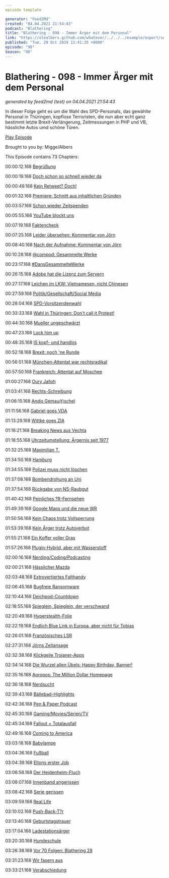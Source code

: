 ```yaml
---
episode template

generator: "Feed2Md"
created: "04.04.2021 21:54:43"
podcast: "Blathering"
title: "Blathering - 098 - Immer Ärger mit dem Personal"
link: "https://olealbers.github.com/whatever/../../../example/export/seasons/4/2019/10/Blathering - 098 - Immer Ärger mit dem Personal.md"
published: "Tue, 29 Oct 2019 11:41:35 +0000"
episode: "98"
Season: "98"
---
```


# Blathering - 098 - Immer Ärger mit dem Personal
_generated by feed2md (test) on 04.04.2021 21:54:43_

In dieser Folge geht es um die Wahl des SPD-Personals, das gewählte Personal in Thüringen, kopflose Terroristen, die nun aber echt ganz bestimmt letzte Brexit-Verlängerung, Zeitmessungen in PHP und VB, hässliche Autos umd schöne Türen.

[Play Episode](https://www.blathering.de/podlove/file/988/s/feed/c/mp3/blathering_098.mp3)

Brought to you by: Migge/Albers

This Episode contains 73 Chapters:


00:00:12.168 [Begrüßung]()

00:00:19.168 [Doch schon so schnell wieder da]()

00:00:49.168 [Kein Retweet? Doch!](https://twitter.com/tmigge/status/1189079473137815552)

00:01:32.168 [Premiere: Schnitt aus inhaltlichen Gründen](https://twitter.com/blathering_pod/status/1187271307420942342)

00:03:57.168 [Schon wieder Zeitspenden](https://twitter.com/blathering_pod/status/1187448280994799617)

00:05:55.168 [YouTube blockt uns](https://twitter.com/blathering_pod/status/1187297076763344896)

00:07:19.168 [Faktencheck]()

00:07:25.168 [Leider übersehen: Kommentar von Jörn](https://www.blathering.de/2019/10/blathering-095-ueber-pfirsiche-orangen-aepfel-und-birnen/#comment-31)

00:08:40.168 [Nach der Aufnahme: Kommentar von Jörn](https://www.blathering.de/2019/10/blathering-096-terror-ist-kein-spiel/#comment-33)

00:10:28.168 [@compod: Gesammelte Werke](https://twitter.com/search?q=(from%3Acompod)%20(%40blathering_pod)%20until%3A2019-10-29%29since%3A2019-10-23&src=typed_query&f=live)

00:23:17.168 [#DansGesammelteWerke](https://twitter.com/search?q=(from%3Aevildanwallace)%20(%40blathering_pod)%20until%3A2019-10-29%20since%3A2019-10-23&src=typed_query&f=live)

00:26:15.168 [Adobe hat die Lizenz zum Servern](https://petapixel.com/2019/10/28/adobe-granted-license-by-us-gov-to-keep-serving-customers-in-venezuela/)

00:27:17.168 [Leichen im LKW: Vietnamesen, nicht Chinesen](https://www.merkur.de/welt/england-e?ex-39-leichen-in-lkw-gefunden-wende-polizei-geht-von-anderer-identitaet-vieler-opfer-aus-zr-13154944.html)

00:27:59.168 [Politik/Gesellschaft/Social Media]()

00:28:04.168 [SPD-Vorsitzendenwahl](https://de.wikipedia.org/wiki/Wahl_zum_SPD-Vorsitz_2019)

00:33:33.168 [Wahl in Thüringen: Don't call it Protest!](https://www.tage?chau.de/inland/waehlerwanderung-thueringen-gro?-101.html)

00:44:30.168 [Mueller ungeschwärzt](https://www.tage?chau.de/ausland/usa-mueller-bericht-101.html)

00:47:23.168 [Lock him up](https://twitter.com/Independent/status/1188797727876042754)

00:48:35.168 [IS kopf- und handlos](https://www.tage?chau.de/ausland/syrien-bagdadis-101.html)

00:52:18.168 [Brexit: noch 'ne Runde](https://www.tage?chau.de/ausland/brexit-aufschub-eu-101.html)

00:56:51.168 [München-Attentat war rechtsradikal](https://www.tage?chau.de/inland/muenchen-attentat-oez-101.html)

00:57:50.168 [Frankreich: Attentat auf Moschee](https://www.dw.com/de/zwei-verletzte-nach-sch%C3%BC?en-vor-moschee-in-frankreich/a-51027316)

01:00:27.168 [Oury Jalloh](https://taz.de/Neue-Erkenntni?e-im-Fall-Oury-Jalloh/!5636402/)

01:03:41.168 [Rechts-Schreibung](https://twitter.com/RechtsgegRechts/status/1187763319672889345)

01:06:15.168 [Andis Gemau(t)schel](https://www.deutschlandfunk.de/der-tag-bayrische-maut-problembaeren.3415.de.html?dram:article_id=461864)

01:11:56.168 [Gabriel goes VDA](https://taz.de/Gabriel-soll-neuer-VDA-Praesident-werden/!5633454/)

01:13:29.168 [Wittke goes ZIA](https://www.zia-deutschland.de/pre?emeldung/ruecktritt-vom-amt-des-parlamentarischen-staat?ekretaers-oliver-wittke-wird-hauptgeschaeftsfuehrer-des/)

01:16:21.168 [Breaking News aus Vechta](https://www.spiegel.de/panorama/justiz/vechta-18-jaehriger-bricht-in-gefaengnis-ein-und-besucht-ex-freundin-a-1293208.html)

01:18:55.168 [Uhrzeitumstellung: Ärgernis seit 1977](https://de.wikipedia.org/wiki/Zeitzone#Entstehung_der_Zonenzeiten)

01:32:25.168 [Maximilian T.](https://taz.de/taz-Recherche-zu-rechtem-Netzwerk/!5634114/)

01:34:50.168 [Hamburg]()

01:34:55.168 [Polizei muss nicht löschen](https://taz.de/G20-Ermittler-duerfen-weiter-scannen/!5633111/)

01:37:08.168 [Bombendrohung an Uni](https://www.hamburg1.de/nachrichten/42618/Bombendrohung_fuer_Uni_Hamburg.html)

01:37:54.168 [Rückgabe von NS-Raubgut](https://taz.de/Rueckgabe-von-NS-Raubgut/!5633297/)

01:40:42.168 [Peinliches ?R-Fernsehen](https://www.deutschlandfunk.de/katarina-witt-ueber-ostdeutsche-geschichte-wir-werden.2849.de.html?drn:news_id=1063371)

01:49:39.168 [Google Maps und die neue WR](https://www.google.com/maps/place/Wilhelmsburger+Reich?tra%C3%9Fe)

01:50:56.168 [Kein Chaos trotz Vollsperrung](https://www.ndr.de/nachrichten/hamburg/A7-voll-gesperrt-Verkehrschaos-bleibt-aus,asieben356.html)

01:53:39.168 [Kein Ärger trotz Autoverbot](https://www.zeit.de/hamburg/2019-10/hamburg-rathausquartier-autofrei-fu?gaengerzone-bilanz-autofahrer)

01:55:21.168 [Ein Koffer voller Gras](https://twitter.com/tmigge/status/1187594668307079168)

01:57:26.168 [Plugin-Hybrid, aber mit Wasserstoff](https://blog.mercedes-benz-pa?ion.com/2019/10/weltweit-erster-funkstreifenwagen-mit-brennstoffzelle-rollt-in-hamburg/)

02:00:16.168 [Nerding/Coding/Podcasting]()

02:00:21.168 [Hässlicher Mazda](https://twitter.com/stammtischphilo/status/1187383009315622912)

02:03:48.168 [Extrovertiertes Falthandy](https://www.zdnet.de/88371779/galaxy-fold-konkurrent-huawei-mate-x-startet-am-15-november-in-china/)

02:06:45.168 [Bugfreie Ransomware](https://www.zdnet.de/88371813/medusalocker-neue-ransomware-variante-verbreitet-sich-seit-ende-september/)

02:10:44.168 [Deichpod-Countdown](http://nocarrier.de/time/202007241000zum+Deichpod.png)

02:18:55.168 [Spieglein, Spieglein, der verschwand](https://blog.mercedes-benz-pa?ion.com/2018/09/mercedes-benz-trucks-ersetzt-die-actros-spiegel-digital/)

02:20:49.168 [Hyperstealth-Folie](https://www.golem.de/news/quantum-stealth-folie-macht-objekte-und-personen-unsichtbar-1910-144610.html)

02:22:19.168 [Endlich Blue Link in Europa, aber nicht für Tobias](https://www.hyundai.news/de/modell-news/hyundai-blue-link-telematiksystem-fuer-mehr-komfort-und-sicherheit/)

02:26:01.168 [Französisches LSR](https://www.golem.de/news/leistung?chutzrecht-franzoesische-medien-beschweren-sich-ueber-google-1910-144620.html)

02:27:31.168 [Jörns Zeitansage](https://github.com/schaarsomat/Podlove-Templates/blob/master/JSFP-Player.twig)

02:32:38.168 [Klickgeile Trojaner-Apps](https://www.zdnet.de/88371837/17-apps-in-apples-app-store-mit-trojaner-verseucht/)

02:34:14.168 [Die Wurzel allen Übels: Happy Birthday, Banner!](https://theblog.adobe.com/25th-anniversary-digital-advertising-past-present-future/)

02:35:16.168 [Apropos: The Million Dollar Homepage](http://www.milliondollarhomepage.com/)

02:36:18.168 [Nerdsucht](https://twitter.com/stammtischphilo/status/1188472454831857664)

02:39:43.168 [Bällebad-Highlights](https://twitter.com/stammtischphilo/status/1188786225479651328)

02:42:36.168 [Pen & Paper Podcast](https://rocketbeans.tv/mediathek/podcast/136/Pen--Paper)

02:45:30.168 [Gaming/Movies/Serien/TV]()

02:45:34.168 [Fallout = Totalausfall](https://twitter.com/stammtischphilo/status/1187759679851712512)

02:49:16.168 [Coming to America](https://en.wikipedia.org/wiki/Coming_to_America)

03:03:18.168 [Babylampe](https://twitter.com/stammtischphilo/status/1188094605763461120)

03:04:36.168 [Fußball]()

03:04:39.168 [Eltons erster Job](https://twitter.com/tmigge/status/1187618241734238208)

03:06:58.168 [Der Heidenheim-Fluch](https://www.fcstpauli.com/news/die-kiezkicker-verlieren-auch-im-sechsten-anlauf-in-heidenheim-1920/)

03:08:07.168 [Innenband angerissen](https://twitter.com/fcstpauli/status/1188844683289608192)

03:08:42.168 [Serie gerissen](https://www.instagram.com/p/B4KGH5XImne/)

03:09:59.168 [Real Life]()

03:10:02.168 [Push-Back-T?r](https://twitter.com/stammtischphilo/status/1188090199546433540)

03:13:40.168 [Geburtstagstrauer](https://twitter.com/tmigge/status/1188159842881622016)

03:17:04.168 [Ladestationsärger](https://twitter.com/tmigge/status/1187681555357097984)

03:20:30.168 [Hundeschule](https://www.le-waldi-hundeschule.de/)

03:26:38.168 [Vor 70 Folgen: Blathering 28](https://www.blathering.de/2017/06/blathering-028-vegane-schweinereien-ueber-hupen-peni?e-und-trolle/)

03:31:23.168 [Wir fasern aus]()

03:33:21.168 [Verabschiedung]()


